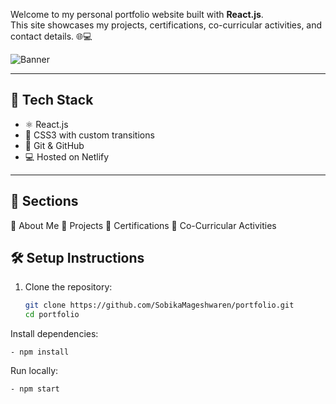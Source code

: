 ﻿Welcome to my personal portfolio website built with **React.js**.  
This site showcases my projects, certifications, co-curricular activities, and contact details. 🌐💻

![Banner](https://user-images.githubusercontent.com/your-username/banner-image.png) <!-- Replace with your actual image URL -->

---

## 🚀 Tech Stack

- ⚛️ React.js
- 🎨 CSS3 with custom transitions
- 📄 Git & GitHub
- 💻 Hosted on Netlify

---

## 📁 Sections

🔹 About Me
🔹 Projects
🔹 Certifications
🔹 Co-Curricular Activities


## 🛠️ Setup Instructions

1. Clone the repository:
   ```bash
   git clone https://github.com/SobikaMageshwaren/portfolio.git
   cd portfolio

Install dependencies:

    - npm install

Run locally:

    - npm start
